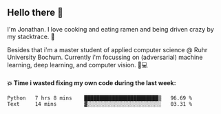 ## Hello there 👋

I'm Jonathan. I love cooking and eating ramen and being driven crazy by my stacktrace. 🍜

Besides that i'm a master student of applied computer science @ Ruhr University Bochum. 
Currently i'm focussing on (adversarial) machine learning, deep learning, and computer vision. 🔬💻

#### 💥 Time i wasted fixing my own code during the last week:

<!--START_SECTION:waka-->

```text
Python   7 hrs 8 mins    ████████████████████████▒   96.69 %
Text     14 mins         ▓░░░░░░░░░░░░░░░░░░░░░░░░   03.31 %
```

<!--END_SECTION:waka-->
